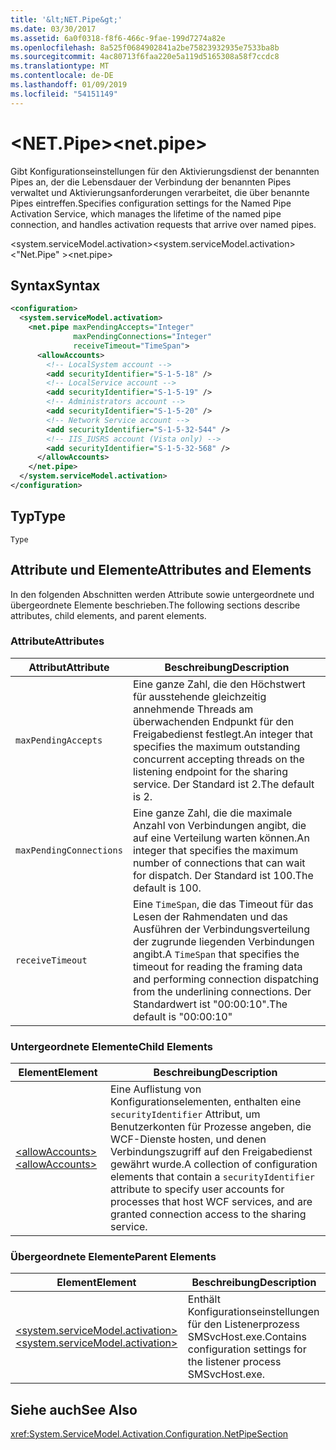 ```yaml
---
title: '&lt;NET.Pipe&gt;'
ms.date: 03/30/2017
ms.assetid: 6a0f0318-f8f6-466c-9fae-199d7274a82e
ms.openlocfilehash: 8a525f0684902841a2be75823932935e7533ba8b
ms.sourcegitcommit: 4ac80713f6faa220e5a119d5165308a58f7ccdc8
ms.translationtype: MT
ms.contentlocale: de-DE
ms.lasthandoff: 01/09/2019
ms.locfileid: "54151149"
---
```

# <a name="ltnetpipegt"></a><span data-ttu-id="1e471-102">&lt;NET.Pipe&gt;</span><span class="sxs-lookup"><span data-stu-id="1e471-102">&lt;net.pipe&gt;</span></span>
<span data-ttu-id="1e471-103">Gibt Konfigurationseinstellungen für den Aktivierungsdienst der benannten Pipes an, der die Lebensdauer der Verbindung der benannten Pipes verwaltet und Aktivierungsanforderungen verarbeitet, die über benannte Pipes eintreffen.</span><span class="sxs-lookup"><span data-stu-id="1e471-103">Specifies configuration settings for the Named Pipe Activation Service, which manages the lifetime of the named pipe connection, and handles activation requests that arrive over named pipes.</span></span>  
  
 <span data-ttu-id="1e471-104">\<system.serviceModel.activation></span><span class="sxs-lookup"><span data-stu-id="1e471-104">\<system.serviceModel.activation></span></span>  
<span data-ttu-id="1e471-105">\<"Net.Pipe" ></span><span class="sxs-lookup"><span data-stu-id="1e471-105">\<net.pipe></span></span>  
  
## <a name="syntax"></a><span data-ttu-id="1e471-106">Syntax</span><span class="sxs-lookup"><span data-stu-id="1e471-106">Syntax</span></span>  
  
```xml  
<configuration>
  <system.serviceModel.activation>
    <net.pipe maxPendingAccepts="Integer"
              maxPendingConnections="Integer"
              receiveTimeout="TimeSpan">
      <allowAccounts>
        <!-- LocalSystem account -->
        <add securityIdentifier="S-1-5-18" />
        <!-- LocalService account -->
        <add securityIdentifier="S-1-5-19" />
        <!-- Administrators account -->
        <add securityIdentifier="S-1-5-20" />
        <!-- Network Service account -->
        <add securityIdentifier="S-1-5-32-544" />
        <!-- IIS_IUSRS account (Vista only) -->
        <add securityIdentifier="S-1-5-32-568" />
      </allowAccounts>
    </net.pipe>
  </system.serviceModel.activation>
</configuration>
```  
  
## <a name="type"></a><span data-ttu-id="1e471-107">Typ</span><span class="sxs-lookup"><span data-stu-id="1e471-107">Type</span></span>  
 `Type`  
  
## <a name="attributes-and-elements"></a><span data-ttu-id="1e471-108">Attribute und Elemente</span><span class="sxs-lookup"><span data-stu-id="1e471-108">Attributes and Elements</span></span>  
 <span data-ttu-id="1e471-109">In den folgenden Abschnitten werden Attribute sowie untergeordnete und übergeordnete Elemente beschrieben.</span><span class="sxs-lookup"><span data-stu-id="1e471-109">The following sections describe attributes, child elements, and parent elements.</span></span>  
  
### <a name="attributes"></a><span data-ttu-id="1e471-110">Attribute</span><span class="sxs-lookup"><span data-stu-id="1e471-110">Attributes</span></span>  
  
|<span data-ttu-id="1e471-111">Attribut</span><span class="sxs-lookup"><span data-stu-id="1e471-111">Attribute</span></span>|<span data-ttu-id="1e471-112">Beschreibung</span><span class="sxs-lookup"><span data-stu-id="1e471-112">Description</span></span>|  
|---------------|-----------------|  
|`maxPendingAccepts`|<span data-ttu-id="1e471-113">Eine ganze Zahl, die den Höchstwert für ausstehende gleichzeitig annehmende Threads am überwachenden Endpunkt für den Freigabedienst festlegt.</span><span class="sxs-lookup"><span data-stu-id="1e471-113">An integer that specifies the maximum outstanding concurrent accepting threads on the listening endpoint for the sharing service.</span></span> <span data-ttu-id="1e471-114">Der Standard ist 2.</span><span class="sxs-lookup"><span data-stu-id="1e471-114">The default is 2.</span></span>|  
|`maxPendingConnections`|<span data-ttu-id="1e471-115">Eine ganze Zahl, die die maximale Anzahl von Verbindungen angibt, die auf eine Verteilung warten können.</span><span class="sxs-lookup"><span data-stu-id="1e471-115">An integer that specifies the maximum number of connections that can wait for dispatch.</span></span> <span data-ttu-id="1e471-116">Der Standard ist 100.</span><span class="sxs-lookup"><span data-stu-id="1e471-116">The default is 100.</span></span>|  
|`receiveTimeout`|<span data-ttu-id="1e471-117">Eine `TimeSpan`, die das Timeout für das Lesen der Rahmendaten und das Ausführen der Verbindungsverteilung der zugrunde liegenden Verbindungen angibt.</span><span class="sxs-lookup"><span data-stu-id="1e471-117">A `TimeSpan` that specifies the timeout for reading the framing data and performing connection dispatching from the underlining connections.</span></span> <span data-ttu-id="1e471-118">Der Standardwert ist "00:00:10".</span><span class="sxs-lookup"><span data-stu-id="1e471-118">The default is "00:00:10"</span></span>|  
  
### <a name="child-elements"></a><span data-ttu-id="1e471-119">Untergeordnete Elemente</span><span class="sxs-lookup"><span data-stu-id="1e471-119">Child Elements</span></span>  
  
|<span data-ttu-id="1e471-120">Element</span><span class="sxs-lookup"><span data-stu-id="1e471-120">Element</span></span>|<span data-ttu-id="1e471-121">Beschreibung</span><span class="sxs-lookup"><span data-stu-id="1e471-121">Description</span></span>|  
|-------------|-----------------|  
|[<span data-ttu-id="1e471-122">\<allowAccounts></span><span class="sxs-lookup"><span data-stu-id="1e471-122">\<allowAccounts></span></span>](../../../../../docs/framework/configure-apps/file-schema/wcf/allowaccounts.md)|<span data-ttu-id="1e471-123">Eine Auflistung von Konfigurationselementen, enthalten eine `securityIdentifier` Attribut, um Benutzerkonten für Prozesse angeben, die WCF-Dienste hosten, und denen Verbindungszugriff auf den Freigabedienst gewährt wurde.</span><span class="sxs-lookup"><span data-stu-id="1e471-123">A collection of configuration elements that contain a `securityIdentifier` attribute to specify user accounts for processes that host WCF services, and are granted connection access to the sharing service.</span></span>|  
  
### <a name="parent-elements"></a><span data-ttu-id="1e471-124">Übergeordnete Elemente</span><span class="sxs-lookup"><span data-stu-id="1e471-124">Parent Elements</span></span>  
  
|<span data-ttu-id="1e471-125">Element</span><span class="sxs-lookup"><span data-stu-id="1e471-125">Element</span></span>|<span data-ttu-id="1e471-126">Beschreibung</span><span class="sxs-lookup"><span data-stu-id="1e471-126">Description</span></span>|  
|-------------|-----------------|  
|[<span data-ttu-id="1e471-127">\<system.serviceModel.activation></span><span class="sxs-lookup"><span data-stu-id="1e471-127">\<system.serviceModel.activation></span></span>](../../../../../docs/framework/configure-apps/file-schema/wcf/system-servicemodel-activation.md)|<span data-ttu-id="1e471-128">Enthält Konfigurationseinstellungen für den Listenerprozess SMSvcHost.exe.</span><span class="sxs-lookup"><span data-stu-id="1e471-128">Contains configuration settings for the listener process SMSvcHost.exe.</span></span>|  
  
## <a name="see-also"></a><span data-ttu-id="1e471-129">Siehe auch</span><span class="sxs-lookup"><span data-stu-id="1e471-129">See Also</span></span>  
 <xref:System.ServiceModel.Activation.Configuration.NetPipeSection>
